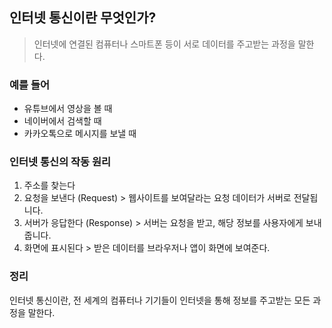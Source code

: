 ## 인터넷 통신이란 무엇인가?
> 인터넷에 연결된 컴퓨터나 스마트폰 등이 서로 데이터를 주고받는 과정을 말한다.

### 예를 들어
+ 유튜브에서 영상을 볼 때
+ 네이버에서 검색할 때
+ 카카오톡으로 메시지를 보낼 때

### 인터넷 통신의 작동 원리
1. 주소를 찾는다
2. 요청을 보낸다 (Request) > 웹사이트를 보여달라는 요청 데이터가 서버로 전달됩니다.
3. 서버가 응답한다 (Response) > 서버는 요청을 받고, 해당 정보를 사용자에게 보내줍니다.
4. 화면에 표시된다 > 받은 데이터를 브라우저나 앱이 화면에 보여준다.

### 정리
인터넷 통신이란, 전 세계의 컴퓨터나 기기들이 인터넷을 통해 정보를 주고받는 모든 과정을 말한다.


